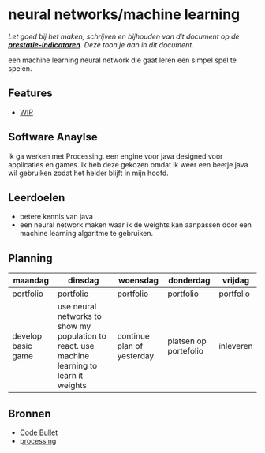 # neural networks/machine learning
*Let goed bij het maken, schrijven en bijhouden van dit document op de **[prestatie-indicatoren](https://drive.google.com/drive/folders/1y8l0Zr4E8b6gYJui_pSzQaoWr-gEr6JN?usp=sharing)**. Deze toon je aan in dit document.*

een machine learning neural network die gaat leren een simpel spel te spelen.

## Features

- [WIP](link)

## Software Anaylse
Ik ga werken met Processing. een engine voor java designed voor applicaties en games. Ik heb deze gekozen omdat ik weer een beetje java wil gebruiken zodat het helder blijft in mijn hoofd.

## Leerdoelen
- betere kennis van java
- een neural network maken waar ik de weights kan aanpassen door een machine learning algaritme te gebruiken.

## Planning

|maandag | dinsdag | woensdag | donderdag | vrijdag |
| --- | --- | --- | --- | --- |
| portfolio | portfolio | portfolio | portfolio | portfolio |
| develop basic game | use neural networks to show my population to react. use machine learning to learn it weights | continue plan of yesterday | platsen op portefolio | inleveren |

## Bronnen

- [Code Bullet](https://www.youtube.com/channel/UC0e3QhIYukixgh5VVpKHH9Q)
- [processing](https://processing.org/)
